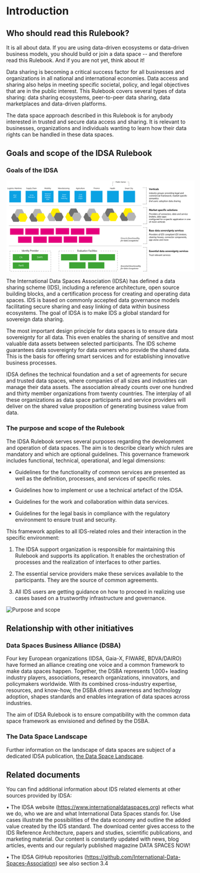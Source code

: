# Introduction

## Who should read this Rulebook?

It is all about data. If you are using data-driven ecosystems or
data-driven business models, you should build or join a data space --
and therefore read this Rulebook. And if you are not yet, think about
it!

Data sharing is becoming a critical success factor for all businesses
and organizations in all national and international economies. Data
access and sharing also helps in meeting specific societal, policy, and
legal objectives that are in the public interest. This Rulebook covers
several types of data sharing: data sharing ecosystems, peer-to-peer
data sharing, data marketplaces and data-driven platforms.

The data space approach described in this Rulebook is for anybody
interested in trusted and secure data access and sharing. It is relevant
to businesses, organizations and individuals wanting to learn how their
data rights can be handled in these data spaces.

## Goals and scope of the IDSA Rulebook

### Goals of the IDSA

![Overview IDS enabled ecosystems](../media/Overview_IDS_enabled_ecosystems.png)

The International Data Spaces Association (IDSA) has defined a data sharing
scheme (IDS), including a reference architecture, open source building
blocks, and a certification process for creating and operating data
spaces. IDS is based on commonly accepted data governance models
facilitating secure sharing and easy linking of data within business
ecosystems. The goal of IDSA is to make IDS a global standard for
sovereign data sharing.

The most important design principle for data spaces is to ensure data
sovereignty for all data. This even enables the sharing of sensitive and
most valuable data assets between selected participants. The IDS scheme
guarantees data sovereignty for data owners who provide the shared data.
This is the basis for offering smart services and for establishing
innovative business processes.

IDSA defines the technical foundation and a set of agreements for secure
and trusted data spaces, where companies of all sizes and industries can
manage their data assets. The association already counts over one
hundred and thirty member organizations from twenty countries. The
interplay of all these organizations as data space participants and
service providers will deliver on the shared value proposition of
generating business value from data.

### The purpose and scope of the Rulebook

The IDSA Rulebook serves several purposes regarding the development and
operation of data spaces. The aim is to describe clearly which rules are
mandatory and which are optional guidelines. This governance framework
includes functional, technical, operational, and legal dimensions:

- Guidelines for the functionality of common services are presented as
    well as the definition, processes, and services of specific roles.

- Guidelines how to implement or use a technical artefact of the IDSA.

- Guidelines for the work and collaboration within data services.

- Guidelines for the legal basis in compliance with the regulatory
    environment to ensure trust and security.

This framework applies to all IDS-related roles and their interaction in
the specific environment:

1. The IDSA support organization is responsible for maintaining this
Rulebook and supports its application. It enables the orchestration of
processes and the realization of interfaces to other parties.

2. The essential service providers make these services available to the
participants. They are the source of common agreements.

3. All IDS users are getting guidance on how to proceed in realizing
use cases based on a trustworthy infrastructure and governance.

![Purpose and scope](../media/image4.png)

## Relationship with other initiatives

### Data Spaces Business Alliance (DSBA)

Four key European organizations (IDSA, Gaia-X, FIWARE, BDVA/DAIRO) have
formed an alliance creating one voice and a common framework to make
data spaces happen. Together, the DSBA represents 1,000+ leading
industry players, associations, research organizations, innovators, and
policymakers worldwide. With its combined cross-industry expertise,
resources, and know-how, the DSBA drives awareness and technology
adoption, shapes standards and enables integration of data spaces across
industries.

The aim of IDSA Rulebook is to ensure compatibility with the common data
space framework as envisioned and defined by the DSBA.

### The Data Space Landscape

Further information on the landscape of data spaces are subject of a
dedicated IDSA publication, [the Data Space Landscape](https://internationaldataspaces.org/wp-content/uploads/dlm_uploads/IDSA-Position-Paper-Data-Spaces-Landscape-1.pdf).

## Related documents

You can find additional information about IDS related elements at other
sources provided by IDSA:

• The IDSA website (<https://www.internationaldataspaces.org>) reflects
what we do, who we are and what International Data Spaces stands for.
Use cases illustrate the possibilities of the data economy and outline
the added value created by the IDS standard. The download center gives
access to the IDS Reference Architecture, papers and studies, scientific
publications, and marketing material. Our content is constantly updated
with news, blog articles, events and our regularly published magazine
DATA SPACES NOW!

• The IDSA GitHub repositories
(<https://github.com/International-Data-Spaces-Association>) see also
section 3.4
